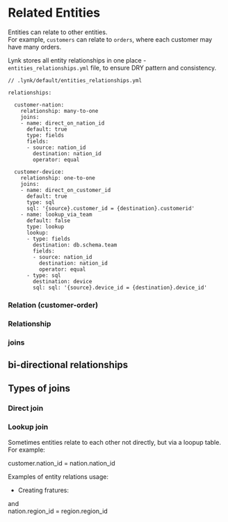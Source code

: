 # Related Entities

Entities can relate to other entities. \
For example, `customers` can relate to `orders`, where each customer may have many orders.&#x20;

Lynk stores all entity relationships in one place - `entities_relationships.yml` file, to ensure DRY  pattern and consistency.

```
// .lynk/default/entities_relationships.yml

relationships:
  
  customer-nation:
    relationship: many-to-one
    joins:
    - name: direct_on_nation_id
      default: true
      type: fields
      fields:
      - source: nation_id
        destination: nation_id
        operator: equal

  customer-device:
    relationship: one-to-one
    joins:
    - name: direct_on_customer_id
      default: true
      type: sql
      sql: '{source}.customer_id = {destination}.customerid'
    - name: lookup_via_team
      default: false
      type: lookup
      lookup:
      - type: fields
        destination: db.schema.team
        fields:
        - source: nation_id
          destination: nation_id
          operator: equal
      - type: sql
        destination: device
        sql: sql: '{source}.device_id = {destination}.device_id'       
```



### Relation (customer-order)

### Relationship

### joins









## bi-directional relationships

## Types of joins

### Direct join

### Lookup join

Sometimes entities relate to each other not directly, but via a loopup table. \
For example:&#x20;

customer.nation\_id = nation.nation\_id

Examples of entity relations usage:

* Creating fratures:



and \
nation.region\_id = region.region\_id





